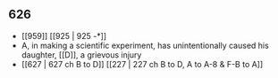 ## 626
- [[959]] [[925 | 925 -*]] 
- A, in making a scientific experiment, has unintentionally caused his daughter, [[D]], a grievous injury
- [[627 | 627 ch B to D]] [[227 | 227 ch B to D, A to A-8 &amp; F-B to A]] 

